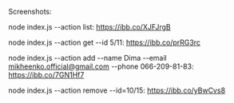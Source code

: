Screenshots:

node index.js --action list: https://ibb.co/XJFJrgB

node index.js --action get --id 5/11: https://ibb.co/prRG3rc

node index.js --action add --name Dima --email mikheenko.official@gmail.com
--phone 066-209-81-83: https://ibb.co/7GN1Hf7

node index.js --action remove --id=10/15: https://ibb.co/yBwCvs8
